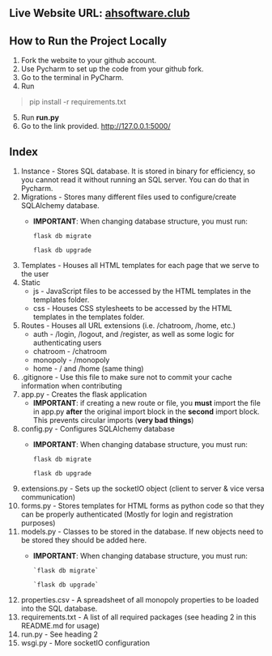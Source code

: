## Live Website URL: [ahsoftware.club](https://www.ahsoftware.club)

## How to Run the Project Locally

1. Fork the website to your github account.
2. Use Pycharm to set up the code from your github fork.
3. Go to the terminal in PyCharm.
4. Run 
>pip install -r requirements.txt
5. Run __run.py__
6. Go to the link provided. http://127.0.0.1:5000/

## Index

1. Instance - Stores SQL database. It is stored in binary for efficiency, so you cannot read it without running an SQL server. You can do that in Pycharm.
2. Migrations - Stores many different files used to configure/create SQLAlchemy database.
     - **IMPORTANT**: When changing database structure, you must run:
       
          `flask db migrate`
       
          `flask db upgrade`
3. Templates - Houses all HTML templates for each page that we serve to the user
4. Static
     - js - JavaScript files to be accessed by the HTML templates in the templates folder.
     - css - Houses CSS stylesheets to be accessed by the HTML templates in the templates folder.
5. Routes - Houses all URL extensions (i.e. /chatroom, /home, etc.)
     - auth - /login, /logout, and /register, as well as some logic for authenticating users
     - chatroom - /chatroom
     - monopoly - /monopoly
     - home - / and /home (same thing)
6. .gitignore - Use this file to make sure not to commit your cache information when contributing
7. app.py - Creates the flask application
     - **IMPORTANT**: if creating a new route or file, you **must** import the file in app.py **after** the original import block in the **second** import block. This prevents circular imports (**very bad things**)
8. config.py - Configures SQLAlchemy database
     - **IMPORTANT**: When changing database structure, you must run:
       
          `flask db migrate`
       
          `flask db upgrade`
9. extensions.py - Sets up the socketIO object (client to server & vice versa communication)
10. forms.py - Stores templates for HTML forms as python code so that they can be properly authenticated (Mostly for login and registration purposes)
11. models.py - Classes to be stored in the database. If new objects need to be stored they should be added here.
    - **IMPORTANT**: When changing database structure, you must run:
       
          `flask db migrate`
       
          `flask db upgrade`
12. properties.csv - A spreadsheet of all monopoly properties to be loaded into the SQL database.
13. requirements.txt - A list of all required packages (see heading 2 in this README.md for usage)
14. run.py - See heading 2
15. wsgi.py - More socketIO configuration
